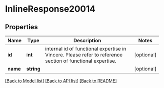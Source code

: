 # InlineResponse20014

## Properties
Name | Type | Description | Notes
------------ | ------------- | ------------- | -------------
**id** | **int** | internal id of functional expertise in Vincere. Please refer to reference section of functional expertise. | [optional] 
**name** | **string** |  | [optional] 

[[Back to Model list]](../../README.md#documentation-for-models) [[Back to API list]](../../README.md#documentation-for-api-endpoints) [[Back to README]](../../README.md)

